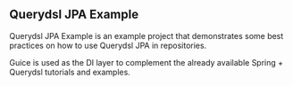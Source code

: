 ## Querydsl JPA Example

Querydsl JPA Example is an example project that demonstrates some best practices on how to use Querydsl JPA in repositories.

Guice is used as the DI layer to complement the already available Spring + Querydsl tutorials and examples.

